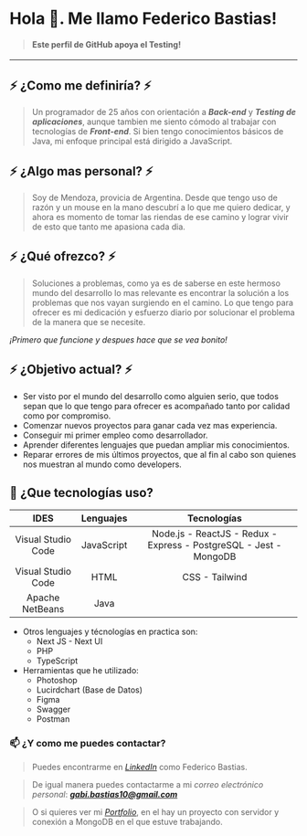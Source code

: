 # Hola 👋. Me llamo Federico Bastias! 
>#### Este perfil de GitHub apoya el Testing!
-----------------------------------------------------------------------
## ⚡ ¿Como me definiría? ⚡
>Un programador de 25 años con orientación a ***Back-end*** y ***Testing de aplicaciones***, aunque tambien me siento cómodo al trabajar con tecnologías de  ***Front-end***. Si bien tengo conocimientos básicos de Java, mi enfoque principal está dirigido a JavaScript.

## ⚡ ¿Algo mas personal? ⚡
>Soy de Mendoza, provicia de Argentina. Desde que tengo uso de razón y un mouse en la mano descubrí a lo que me quiero dedicar, y ahora es momento de tomar las riendas de ese camino y lograr vivir de esto que tanto me apasiona cada dia.

## ⚡ ¿Qué ofrezco? ⚡
>Soluciones a problemas, como ya es de saberse en este hermoso mundo del desarrollo lo mas relevante es encontrar la solución a los problemas que nos vayan surgiendo en el camino. Lo que tengo para ofrecer es mi dedicación y esfuerzo diario por solucionar el problema de la manera que se necesite. 

_¡Primero que funcione y despues hace que se vea bonito!_

## ⚡ ¿Objetivo actual? ⚡
* Ser visto por el mundo del desarrollo como alguien serio, que todos sepan que lo que tengo para ofrecer es acompañado tanto por calidad como por compromiso. 
* Comenzar nuevos proyectos para ganar cada vez mas experiencia.
* Conseguir mi primer empleo como desarrollador.
* Aprender diferentes lenguajes que puedan ampliar mis conocimientos.
* Reparar errores de mis últimos proyectos, que al fin al cabo son quienes nos muestran al mundo como developers.

## 🌱 ¿Que tecnologías uso?

| IDES | Lenguajes | Tecnologías |
| :------: | :------: | :------: |
| Visual Studio Code | JavaScript | Node.js - ReactJS - Redux - Express - PostgreSQL - Jest - MongoDB  |  
| Visual Studio Code | HTML | CSS - Tailwind | 
| Apache NetBeans | Java |  |

* Otros lenguajes y técnologías en practica son:
    * Next JS - Next UI
    * PHP
    * TypeScript
* Herramientas que he utilizado: 
    * Photoshop
    * Lucirdchart (Base de Datos)
    * Figma
    * Swagger
    * Postman

### 📫 ¿Y como me puedes contactar?
> Puedes encontrarme en *[LinkedIn][1]* como Federico Bastias.

> De igual manera puedes contactarme a mi *correo electrónico personal*: ***gabi.bastias10@gmail.com***

> O si quieres ver mi *[Portfolio][2]*, en el hay un proyecto con servidor y conexión a MongoDB en el que estuve trabajando.
<!--
**GabiBastias/GabiBastias** is a ✨ _special_ ✨ repository because its `README.md` (this file) appears on your GitHub profile.

Here are some ideas to get you started:

- 🔭 I’m currently working on ...
- 🌱 I’m currently learning ...
- 👯 I’m looking to collaborate on ...
- 🤔 I’m looking for help with ...
- 💬 Ask me about ...
- 📫 How to reach me: ...
- 😄 Pronouns: ...
- ⚡ Fun fact: ...
-->

[1]: https://www.linkedin.com/in/federicobastias/
[2]: https://portfolio-fgdev.vercel.app/
